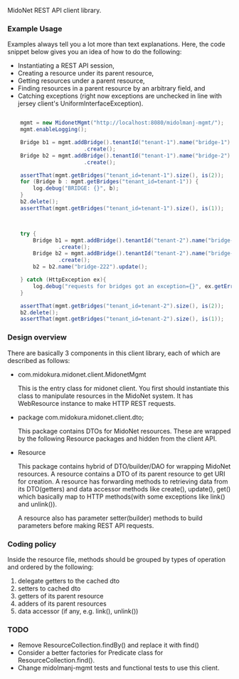 MidoNet REST API client library.

### Example Usage

Examples always tell you a lot more than text explanations.
Here, the code snippet below gives you an idea of how to do the following:

 * Instantiating a REST API session,
 * Creating a resource under its parent resource,
 * Getting resources under a parent resource,
 * Finding resources in a parent resource by an arbitrary field, and
 * Catching exceptions (right now exceptions are unchecked in line
   with jersey client's  UniformInterfaceException).


```java

    mgmt = new MidonetMgmt("http://localhost:8080/midolmanj-mgmt/");
    mgmt.enableLogging();

    Bridge b1 = mgmt.addBridge().tenantId("tenant-1").name("bridge-1")
                        .create();
    Bridge b2 = mgmt.addBridge().tenantId("tenant-1").name("bridge-2")
                        .create();

    assertThat(mgmt.getBridges("tenant_id=tenant-1").size(), is(2));
    for (Bridge b : mgmt.getBridges("tenant_id=tenant-1")) {
        log.debug("BRIDGE: {}", b);
    }
    b2.delete();
    assertThat(mgmt.getBridges("tenant_id=tenant-1").size(), is(1));



    try {
        Bridge b1 = mgmt.addBridge().tenantId("tenant-2").name("bridge-1")
                .create();
        Bridge b2 = mgmt.addBridge().tenantId("tenant-2").name("bridge-2")
                .create();
        b2 = b2.name("bridge-222").update();

    } catch (HttpException ex){
        log.debug("requests for bridges got an exception={}", ex.getError());
    }

    assertThat(mgmt.getBridges("tenant_id=tenant-2").size(), is(2));
    b2.delete();
    assertThat(mgmt.getBridges("tenant_id=tenant-2").size(), is(1));

```

### Design overview

There are basically 3 components in this client library, each of which
are described as follows:

*   com.midokura.midonet.client.MidonetMgmt

    This is the entry class for midonet client. You first should instantiate
    this class to manipulate resources in the MidoNet system.
    It has WebResource instance to make HTTP REST requests.

*   package com.midokura.midonet.client.dto;

    This package contains DTOs for MidoNet resources.
    These are wrapped by the following Resource packages and hidden from
    the client API.


* Resource

    This package contains hybrid of DTO/builder/DAO for wrapping MidoNet
    resources.
    A resource contains a DTO of its parent resource to get URI for creation.
    A resource has forwarding methods to retrieving data from its DTO(getters)
    and data accessor methods like create(), update(), get() which basically
    map to HTTP methods(with some exceptions like link() and unlink()).

    A resource also has parameter setter(builder) methods to build parameters
    before making REST API requests.


### Coding policy

Inside the resource file, methods should be grouped by types of operation
and ordered by the following:

1. delegate getters to the cached dto
2. setters to cached dto
3. getters of its parent resource
4. adders of its parent resources
5. data accessor (if any, e.g. link(), unlink())


### TODO

* Remove ResourceCollection.findBy() and replace it with find()
* Consider a better factories for Predicate class for ResourceCollection.find().
* Change midolmanj-mgmt tests and functional tests to use this client.
